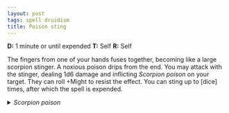 ```yaml
---
layout: post
tags: spell druidism
title: Poison sting
---
```

<b>D:</b> 1 minute or until expended <b>T:</b> Self <b>R:</b> Self

The fingers from one of your hands fuses together, becoming like a large scorpion stinger. A noxious poison drips from the end. You may attack with the stinger, dealing 1d6 damage and inflicting <i>Scorpion poison</i> on your target. They can roll +Might to resist the effect. You can sting up to [dice] times, after which the spell is expended.

<details markdown="1">
<summary><i>Scorpion poison</i></summary>
<b>O:</b> Immediate <b>D:</b> 1 minute (1 round) <b>Damage:</b> [Dice] (1)

<b>Side effects:</b>
1.  Veins burn and become green.
</details>
